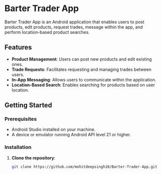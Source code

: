 # Barter Trader App

Barter Trader App is an Android application that enables users to post products, edit products, request trades, message within the app, and perform location-based product searches.

## Features

- **Product Management**: Users can post new products and edit existing ones.
- **Trade Requests**: Facilitates requesting and managing trades between users.
- **In-App Messaging**: Allows users to communicate within the application.
- **Location-Based Search**: Enables searching for products based on user location.

## Getting Started

### Prerequisites

- Android Studio installed on your machine.
- A device or emulator running Android API level 21 or higher.

### Installation

1. **Clone the repository**:

   ```bash
   git clone https://github.com/mohitdeepsingh10/Barter-Trader-App.git

